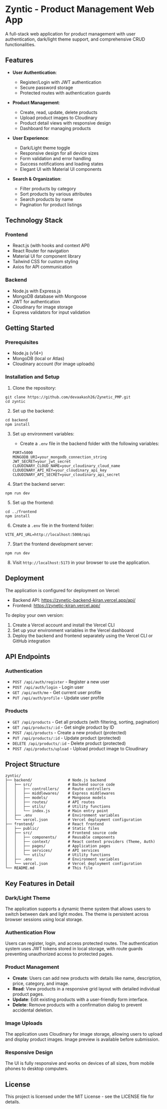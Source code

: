 # Zyntic - Product Management Web App

A full-stack web application for product management with user authentication, dark/light theme support, and comprehensive CRUD functionalities.

## Features

- **User Authentication**:
  - Register/Login with JWT authentication
  - Secure password storage
  - Protected routes with authentication guards

- **Product Management**:
  - Create, read, update, delete products
  - Upload product images to Cloudinary
  - Product detail views with responsive design
  - Dashboard for managing products

- **User Experience**:
  - Dark/Light theme toggle
  - Responsive design for all device sizes
  - Form validation and error handling
  - Success notifications and loading states
  - Elegant UI with Material UI components

- **Search & Organization**:
  - Filter products by category
  - Sort products by various attributes
  - Search products by name
  - Pagination for product listings

## Technology Stack

### Frontend
- React.js (with hooks and context API)
- React Router for navigation
- Material UI for component library
- Tailwind CSS for custom styling
- Axios for API communication

### Backend
- Node.js with Express.js
- MongoDB database with Mongoose
- JWT for authentication
- Cloudinary for image storage
- Express validators for input validation

## Getting Started

### Prerequisites
- Node.js (v14+)
- MongoDB (local or Atlas)
- Cloudinary account (for image uploads)

### Installation and Setup

1. Clone the repository:
```
git clone https://github.com/devaakash26/Zynetic_PMP.git
cd zyntic
```

2. Set up the backend:
```
cd backend
npm install
```

3. Set up environment variables:
   - Create a `.env` file in the backend folder with the following variables:
   ```
   PORT=5000
   MONGODB_URI=your_mongodb_connection_string
   JWT_SECRET=your_jwt_secret
   CLOUDINARY_CLOUD_NAME=your_cloudinary_cloud_name
   CLOUDINARY_API_KEY=your_cloudinary_api_key
   CLOUDINARY_API_SECRET=your_cloudinary_api_secret
   ```

4. Start the backend server:
```
npm run dev
```

5. Set up the frontend:
```
cd ../frontend
npm install
```

6. Create a `.env` file in the frontend folder:
```
VITE_API_URL=http://localhost:5000/api
```

7. Start the frontend development server:
```
npm run dev
```

8. Visit `http://localhost:5173` in your browser to use the application.

## Deployment

The application is configured for deployment on Vercel:

- Backend API: https://zynetic-backend-kiran.vercel.app/api/
- Frontend: https://zynetic-kiran.vercel.app/

To deploy your own version:

1. Create a Vercel account and install the Vercel CLI
2. Set up your environment variables in the Vercel dashboard
3. Deploy the backend and frontend separately using the Vercel CLI or GitHub integration

## API Endpoints

### Authentication
- `POST /api/auth/register` - Register a new user
- `POST /api/auth/login` - Login user
- `GET /api/auth/me` - Get current user profile
- `PUT /api/auth/profile` - Update user profile

### Products
- `GET /api/products` - Get all products (with filtering, sorting, pagination)
- `GET /api/products/:id` - Get single product by ID
- `POST /api/products` - Create a new product (protected)
- `PUT /api/products/:id` - Update product (protected)
- `DELETE /api/products/:id` - Delete product (protected)
- `POST /api/products/upload` - Upload product image to Cloudinary

## Project Structure

```
zyntic/
├── backend/                # Node.js backend
│   ├── src/                # Backend source code
│   │   ├── controllers/    # Route controllers
│   │   ├── middlewares/    # Express middlewares
│   │   ├── models/         # Mongoose models
│   │   ├── routes/         # API routes
│   │   ├── utils/          # Utility functions
│   │   └── index.js        # Main entry point
│   ├── .env                # Environment variables
│   └── vercel.json         # Vercel deployment configuration
├── frontend/               # React frontend
│   ├── public/             # Static files
│   ├── src/                # Frontend source code
│   │   ├── components/     # Reusable components
│   │   ├── context/        # React context providers (Theme, Auth)
│   │   ├── pages/          # Application pages
│   │   ├── services/       # API services
│   │   └── utils/          # Utility functions
│   ├── .env                # Environment variables
│   └── vercel.json         # Vercel deployment configuration
└── README.md               # This file
```

## Key Features in Detail

### Dark/Light Theme
The application supports a dynamic theme system that allows users to switch between dark and light modes. The theme is persistent across browser sessions using local storage.

### Authentication Flow
Users can register, login, and access protected routes. The authentication system uses JWT tokens stored in local storage, with route guards preventing unauthorized access to protected pages.

### Product Management
- **Create**: Users can add new products with details like name, description, price, category, and image.
- **Read**: View products in a responsive grid layout with detailed individual product pages.
- **Update**: Edit existing products with a user-friendly form interface.
- **Delete**: Remove products with a confirmation dialog to prevent accidental deletion.

### Image Uploads
The application uses Cloudinary for image storage, allowing users to upload and display product images. Image preview is available before submission.

### Responsive Design
The UI is fully responsive and works on devices of all sizes, from mobile phones to desktop computers.

## License

This project is licensed under the MIT License - see the LICENSE file for details. 

